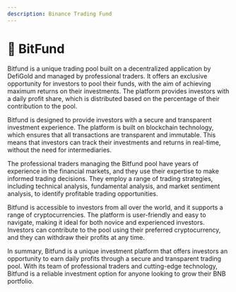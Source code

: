```yaml
---
description: Binance Trading Fund
---
```


# 🔶 BitFund

Bitfund is a unique trading pool built on a decentralized application by DefiGold and managed by professional traders. It offers an exclusive opportunity for investors to pool their funds, with the aim of achieving maximum returns on their investments. The platform provides investors with a daily profit share, which is distributed based on the percentage of their contribution to the pool.

Bitfund is designed to provide investors with a secure and transparent investment experience. The platform is built on blockchain technology, which ensures that all transactions are transparent and immutable. This means that investors can track their investments and returns in real-time, without the need for intermediaries.

The professional traders managing the Bitfund pool have years of experience in the financial markets, and they use their expertise to make informed trading decisions. They employ a range of trading strategies, including technical analysis, fundamental analysis, and market sentiment analysis, to identify profitable trading opportunities.

Bitfund is accessible to investors from all over the world, and it supports a range of cryptocurrencies. The platform is user-friendly and easy to navigate, making it ideal for both novice and experienced investors. Investors can contribute to the pool using their preferred cryptocurrency, and they can withdraw their profits at any time.

In summary, Bitfund is a unique investment platform that offers investors an opportunity to earn daily profits through a secure and transparent trading pool. With its team of professional traders and cutting-edge technology, Bitfund is a reliable investment option for anyone looking to grow their BNB portfolio.
